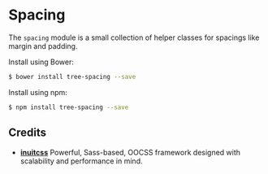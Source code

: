 # Spacing

The `spacing` module is a small collection of helper classes for spacings like
margin and padding.

Install using Bower:

```sh
$ bower install tree-spacing --save
```

Install using npm:

```sh
$ npm install tree-spacing --save
```

## Credits

* **[inuitcss](https://github.com/inuitcss)** Powerful, Sass-based, OOCSS
framework designed with scalability and performance in mind.
